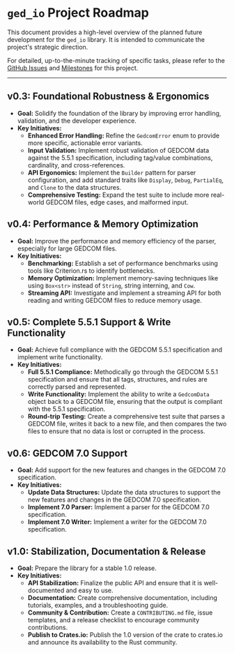 # `ged_io` Project Roadmap

This document provides a high-level overview of the planned future development
for the `ged_io` library. It is intended to communicate the project's strategic
direction.

For detailed, up-to-the-minute tracking of specific tasks, please refer to the
[GitHub Issues](https://github.com/ge3224/ged_io/issues) and
[Milestones](https://github.com/ge3224/ged_io/milestones) for this project.

---

## v0.3: Foundational Robustness & Ergonomics

- **Goal:** Solidify the foundation of the library by improving error
handling, validation, and the developer experience.
- **Key Initiatives:**
  - **Enhanced Error Handling:** Refine the `GedcomError` enum to provide
    more specific, actionable error variants.
  - **Input Validation:** Implement robust validation of GEDCOM data against
  the 5.5.1 specification, including tag/value combinations, cardinality, and
  cross-references.
  - **API Ergonomics:** Implement the `Builder` pattern for parser
  configuration, and add standard traits like `Display`, `Debug`, `PartialEq`,
  and `Clone` to the data structures.
  - **Comprehensive Testing:** Expand the test suite to include more real-world
  GEDCOM files, edge cases, and malformed input.

## v0.4: Performance & Memory Optimization

- **Goal:** Improve the performance and memory efficiency of the parser,
especially for large GEDCOM files.
- **Key Initiatives:**
  - **Benchmarking:** Establish a set of performance benchmarks using tools
  like Criterion.rs to identify bottlenecks.
  - **Memory Optimization:** Implement memory-saving techniques like using
  `Box<str>` instead of `String`, string interning, and `Cow`.
  - **Streaming API:** Investigate and implement a streaming API for both
  reading and writing GEDCOM files to reduce memory usage.

## v0.5: Complete 5.5.1 Support & Write Functionality

- **Goal:** Achieve full compliance with the GEDCOM 5.5.1 specification and
implement write functionality.
- **Key Initiatives:**
  - **Full 5.5.1 Compliance:** Methodically go through the GEDCOM 5.5.1
  specification and ensure that all tags, structures, and rules are correctly
  parsed and represented.
  - **Write Functionality:** Implement the ability to write a `GedcomData`
  object back to a GEDCOM file, ensuring that the output is compliant with the
  5.5.1 specification.
  - **Round-trip Testing:** Create a comprehensive test suite that parses a
  GEDCOM file, writes it back to a new file, and then compares the two files to
  ensure that no data is lost or corrupted in the process.

## v0.6: GEDCOM 7.0 Support

- **Goal:** Add support for the new features and changes in the GEDCOM 7.0 specification.
- **Key Initiatives:**
  - **Update Data Structures:** Update the data structures to support the new
  features and changes in the GEDCOM 7.0 specification.
  - **Implement 7.0 Parser:** Implement a parser for the GEDCOM 7.0 specification.
  - **Implement 7.0 Writer:** Implement a writer for the GEDCOM 7.0 specification.

## v1.0: Stabilization, Documentation & Release

- **Goal:** Prepare the library for a stable 1.0 release.
- **Key Initiatives:**
  - **API Stabilization:** Finalize the public API and ensure that it is
  well-documented and easy to use.
  - **Documentation:** Create comprehensive documentation, including tutorials,
  examples, and a troubleshooting guide.
  - **Community & Contribution:** Create a `CONTRIBUTING.md` file, issue
  templates, and a release checklist to encourage community contributions.
  - **Publish to Crates.io:** Publish the 1.0 version of the crate to crates.io
  and announce its availability to the Rust community.
